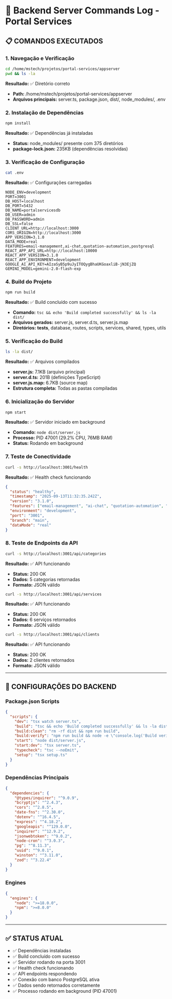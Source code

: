 # 🚀 Backend Server Commands Log - Portal Services

## 📋 **COMANDOS EXECUTADOS**

### **1. Navegação e Verificação**
```bash
cd /home/mstech/projetos/portal-services/appserver
pwd && ls -la
```
**Resultado:** ✅ Diretório correto
- **Path:** /home/mstech/projetos/portal-services/appserver
- **Arquivos principais:** server.ts, package.json, dist/, node_modules/, .env

### **2. Instalação de Dependências**
```bash
npm install
```
**Resultado:** ✅ Dependências já instaladas
- **Status:** node_modules/ presente com 375 diretórios
- **package-lock.json:** 235KB (dependências resolvidas)

### **3. Verificação de Configuração**
```bash
cat .env
```
**Resultado:** ✅ Configurações carregadas
```env
NODE_ENV=development
PORT=3001
DB_HOST=localhost
DB_PORT=5432
DB_NAME=portalservicesdb
DB_USER=admin
DB_PASSWORD=admin
DB_SSL=false
CLIENT_URL=http://localhost:3000
CORS_ORIGIN=http://localhost:3000
APP_VERSION=3.1.0
DATA_MODE=real
FEATURES=email-management,ai-chat,quotation-automation,postgresql
REACT_APP_API_URL=http://localhost:10000
REACT_APP_VERSION=3.1.0
REACT_APP_ENVIRONMENT=development
GOOGLE_AI_API_KEY=AIzaSyB5p9uJyITOQygBhaUKGoaxliB-jN3EjZQ
GEMINI_MODEL=gemini-2.0-flash-exp
```

### **4. Build do Projeto**
```bash
npm run build
```
**Resultado:** ✅ Build concluído com sucesso
- **Comando:** `tsc && echo 'Build completed successfully' && ls -la dist/`
- **Arquivos gerados:** server.js, server.d.ts, server.js.map
- **Diretórios:** __tests__, database, routes, scripts, services, shared, types, utils

### **5. Verificação do Build**
```bash
ls -la dist/
```
**Resultado:** ✅ Arquivos compilados
- **server.js:** 7.1KB (arquivo principal)
- **server.d.ts:** 201B (definições TypeScript)
- **server.js.map:** 6.7KB (source map)
- **Estrutura completa:** Todas as pastas compiladas

### **6. Inicialização do Servidor**
```bash
npm start
```
**Resultado:** ✅ Servidor iniciado em background
- **Comando:** `node dist/server.js`
- **Processo:** PID 47001 (29.2% CPU, 76MB RAM)
- **Status:** Rodando em background

### **7. Teste de Conectividade**
```bash
curl -s http://localhost:3001/health
```
**Resultado:** ✅ Health check funcionando
```json
{
  "status": "healthy",
  "timestamp": "2025-09-13T11:32:35.242Z",
  "version": "3.1.0",
  "features": ["email-management", "ai-chat", "quotation-automation", "postgresql"],
  "environment": "development",
  "port": "3001",
  "branch": "main",
  "dataMode": "real"
}
```

### **8. Teste de Endpoints da API**
```bash
curl -s http://localhost:3001/api/categories
```
**Resultado:** ✅ API funcionando
- **Status:** 200 OK
- **Dados:** 5 categorias retornadas
- **Formato:** JSON válido

```bash
curl -s http://localhost:3001/api/services
```
**Resultado:** ✅ API funcionando
- **Status:** 200 OK
- **Dados:** 6 serviços retornados
- **Formato:** JSON válido

```bash
curl -s http://localhost:3001/api/clients
```
**Resultado:** ✅ API funcionando
- **Status:** 200 OK
- **Dados:** 2 clientes retornados
- **Formato:** JSON válido

---

## 🔧 **CONFIGURAÇÕES DO BACKEND**

### **Package.json Scripts**
```json
{
  "scripts": {
    "dev": "tsx watch server.ts",
    "build": "tsc && echo 'Build completed successfully' && ls -la dist/",
    "build:clean": "rm -rf dist && npm run build",
    "build:verify": "npm run build && node -e \"console.log('Build verification: OK')\" && ls -la dist/",
    "start": "node dist/server.js",
    "start:dev": "tsx server.ts",
    "typecheck": "tsc --noEmit",
    "setup": "tsx setup.ts"
  }
}
```

### **Dependências Principais**
```json
{
  "dependencies": {
    "@types/inquirer": "^9.0.9",
    "bcryptjs": "^2.4.3",
    "cors": "^2.8.5",
    "date-fns": "^2.30.0",
    "dotenv": "^16.4.5",
    "express": "^4.18.2",
    "googleapis": "^129.0.0",
    "inquirer": "^12.9.2",
    "jsonwebtoken": "^9.0.2",
    "node-cron": "^3.0.3",
    "pg": "^8.11.3",
    "uuid": "^9.0.1",
    "winston": "^3.11.0",
    "zod": "^3.22.4"
  }
}
```

### **Engines**
```json
{
  "engines": {
    "node": ">=18.0.0",
    "npm": ">=8.0.0"
  }
}
```

---

## ✅ **STATUS ATUAL**

- ✅ Dependências instaladas
- ✅ Build concluído com sucesso
- ✅ Servidor rodando na porta 3001
- ✅ Health check funcionando
- ✅ API endpoints respondendo
- ✅ Conexão com banco PostgreSQL ativa
- ✅ Dados sendo retornados corretamente
- ✅ Processo rodando em background (PID 47001)
